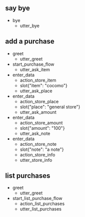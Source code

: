 ## say bye
* bye
	- utter_bye

## add a purchase
* greet
	- utter_greet
* start_purchase_flow
	- utter_ask_item
* enter_data
	- action_store_item
	- slot{"item": "cocomo"}
	- utter_ask_place
* enter_data
	- action_store_place
	- slot{"place": "general store"}
	- utter_ask_amount
* enter_data
	- action_store_amount
	- slot{"amount": "100"}
	- utter_ask_note
* enter_data
	- action_store_note
	- slot{"note": "a note"}
	- action_store_info
	- utter_store_info

## list purchases
* greet
	- utter_greet
* start_list_purchase_flow
	- action_list_purchases
	- utter_list_purchases